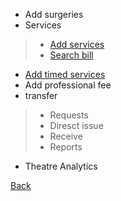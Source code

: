 * Add surgeries
* Services 
> * [Add services](https://github.com/hmislk/hmis/wiki/Theatre-Services)
> * [Search bill](https://github.com/hmislk/hmis/wiki/Theatre-Services)
* [Add timed services](https://github.com/hmislk/hmis/wiki/Add-Timed-Services)
* Add professional fee
* transfer
> * Requests
> * Diresct issue
> * Receive
> * Reports
* Theatre Analytics






[Back ](https://github.com/hmislk/hmis/wiki/User-Manual)